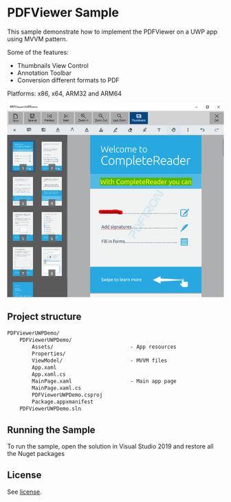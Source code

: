 # PDFViewer Sample

This sample demonstrate how to implement the PDFViewer on a UWP app using MVVM pattern.

Some of the features:
- Thumbnails View Control
- Annotation Toolbar
- Conversion different formats to PDF

Platforms: x86, x64, ARM32 and ARM64

![main-page](./art/main-page.png)

## Project structure
```
PDFViewerUWPDemo/
	PDFViewerUWPDemo/
		Assets/							- App resources
		Properties/						
		ViewModel/						- MVVM files
		App.xaml
		App.xaml.cs
		MainPage.xaml					- Main app page
		MainPage.xaml.cs
		PDFViewerUWPDemo.csproj
		Package.appxmanifest
	PDFViewerUWPDemo.sln
```

## Running the Sample

To run the sample, open the solution in Visual Studio 2019 and restore all the Nuget packages

## License

See [license](./../LICENSE).
